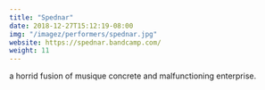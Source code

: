 ```yaml
---
title: "Spednar"
date: 2018-12-27T15:12:19-08:00
img: "/imagez/performers/spednar.jpg"
website: https://spednar.bandcamp.com/
weight: 11
---
```


a horrid fusion of musique concrete and malfunctioning enterprise.
